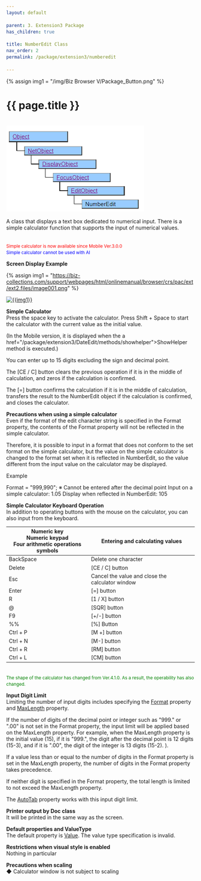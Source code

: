 ```yaml
---
layout: default

parent: 3. Extension3 Package
has_children: true

title: NumberEdit Class
nav_order: 2
permalink: /package/extension3/numberedit

---
```

{% assign img1 = "/img/Biz Browser V/Package_Button.png" %}


# {{ page.title }}
<br>

<a href="/img/Package/Ext3-NumberEdit.PNG" target="_blank">
<img src="/img/Package/Ext3-NumberEdit.PNG" alt="login image"></a>

A class that displays a text box dedicated to numerical input. There is a simple calculator function that supports the input of numerical values.

<br><small><span style="color:red">Simple calculator is now available since Mobile Ver.3.0.0</span></small>
<br><small><span style="color:blue">Simple calculator cannot be used with AI</span></small>

**Screen Display Example**

{% assign img1 = "https://biz-collections.com/support/webpages/html/onlinemanual/browser/crs/pac/ext/ext2.files/image001.png" %}

<a href="{{ img1 }}" target="_blank"> <img src="{{ img1 }}" alt="{{img1}}"></a>


**Simple Calculator**<br>
Press the space key to activate the calculator. Press Shift + Space to start the calculator with the current value as the initial value.

(In the Mobile version, it is displayed when the a href="/package/extension3/DateEdit/methods/showhelper">ShowHelper</a> method is executed.)

You can enter up to 15 digits excluding the sign and decimal point.

The [CE / C] button clears the previous operation if it is in the middle of calculation, and zeros if the calculation is confirmed.

The [=] button confirms the calculation if it is in the middle of calculation, transfers the result to the NumberEdit object if the calculation is confirmed, and closes the calculator.


**Precautions when using a simple calculator**<br>
Even if the format of the edit character string is specified in the Format property, the contents of the Format property will not be reflected in the simple calculator.

Therefore, it is possible to input in a format that does not conform to the set format on the simple calculator, but the value on the simple calculator is changed to the format set when it is reflected in NumberEdit, so the value different from the input value on the calculator may be displayed.

Example<br>

Format = "999,990"; ※ Cannot be entered after the decimal point
Input on a simple calculator: 1.05
Display when reflected in NumberEdit: 105

**Simple Calculator Keyboard Operation**<br>
In addition to operating buttons with the mouse on the calculator, you can also input from the keyboard.

| Numeric key<br>Numeric keypad<br>Four arithmetic operations symbols | Entering and calculating values                  |
|---------------------------------------------------------------------|--------------------------------------------------|
| BackSpace                                                           | Delete one character                             |
| Delete                                                              | [CE / C] button                                  |
| Esc                                                                 | Cancel the value and close the calculator window |
| Enter                                                               | [=] button                                       |
| R                                                                   | [1 / X] button                                   |
| @                                                                   | [SQR] button                                     |
| F9                                                                  | [+/-] button                                     |
| %%                                                                  | [%] Button                                       |
| Ctrl + P                                                            | [M +] button                                     |
| Ctrl + N                                                            | [M-] button                                      |
| Ctrl + R                                                            | [RM] button                                      |
| Ctrl + L                                                            | [CM] button                                      |

<br><small><span style="color:green">The shape of the calculator has changed from Ver.4.1.0. As a result, the operability has also changed.</span></small>

**Input Digit Limit**<br>
Limiting the number of input digits includes specifying the <a href="/package/extension3/numberedit/properties/format">Format</a> property and <a href="/package/extension3/numberedit/properties/maxlength">MaxLength</a> property.

If the number of digits of the decimal point or integer such as "999." or ".00" is not set in the Format property, the input limit will be applied based on the MaxLength property. For example, when the MaxLength property is the initial value (15), if it is "999.", the digit after the decimal point is 12 digits (15-3), and if it is ".00", the digit of the integer is 13 digits (15-2). ).

If a value less than or equal to the number of digits in the Format property is set in the MaxLength property, the number of digits in the Format property takes precedence.

If neither digit is specified in the Format property, the total length is limited to not exceed the MaxLength property.

The <a href="/package/extension3/numberedit/properties/autotab">AutoTab</a> property works with this input digit limit.

**Printer output by Doc class**<br>
 It will be printed in the same way as the screen.


**Default properties and ValueType**<br>
 The default property is <a href="/package/extension3/numberedit/properties/value">Value</a>. The value type specification is invalid.

 
**Restrictions when visual style is enabled**<br>
 Nothing in particular


 **Precautions when scaling**<br>
◆ Calculator window is not subject to scaling